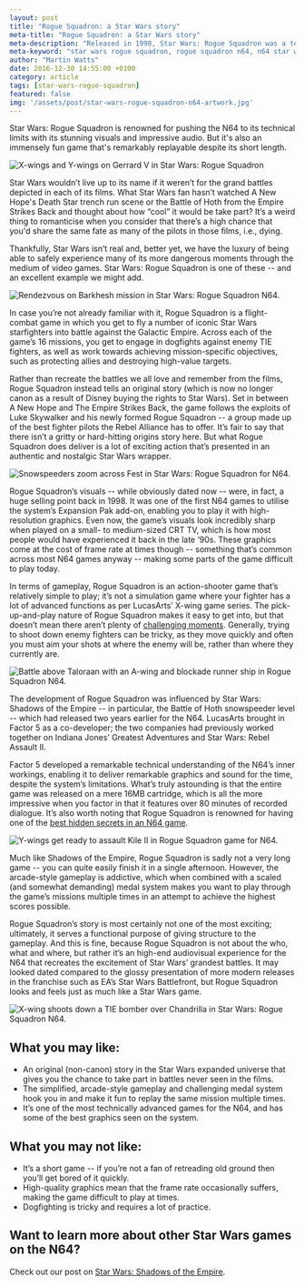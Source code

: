 ```yaml
---
layout: post
title: "Rogue Squadron: a Star Wars story"
meta-title: "Rogue Squadron: a Star Wars story"
meta-description: "Released in 1998, Star Wars: Rogue Squadron was a technical masterpiece for the N64 that tells a unique story set in between A New Hope and The Empire Strikes Back."
meta-keyword: "star wars rogue squadron, rogue squadron n64, n64 star wars games, factor 5, lucasarts"
author: "Martin Watts"
date: 2016-12-30 14:55:00 +0100
category: article
tags: [star-wars-rogue-squadron]
featured: false
img: '/assets/post/star-wars-rogue-squadron-n64-artwork.jpg'
---
```

Star Wars: Rogue Squadron is renowned for pushing the N64 to its technical limits with its stunning visuals and impressive audio. But it's also an immensely fun game that's remarkably replayable despite its short length.

![X-wings and Y-wings on Gerrard V in Star Wars: Rogue Squadron](/assets/post/star-wars-rogue-squadron-n64-x-wings-and-y-wings.jpg)

Star Wars wouldn’t live up to its name if it weren’t for the grand battles depicted in each of its films. What Star Wars fan hasn’t watched A New Hope's Death Star trench run scene or the Battle of Hoth from the Empire Strikes Back and thought about how “cool” it would be take part? It’s a weird thing to romanticise when you consider that there’s a high chance that you'd share the same fate as many of the pilots in those films, i.e., dying.

Thankfully, Star Wars isn’t real and, better yet, we have the luxury of being able to safely experience many of its more dangerous moments through the medium of video games. Star Wars: Rogue Squadron is one of these -- and an excellent example we might add.

![Rendezvous on Barkhesh mission in Star Wars: Rogue Squadron N64.](/assets/post/star-wars-rogue-squadron-n64-rendezvous-on-barkhesh.jpg)

In case you’re not already familiar with it, Rogue Squadron is a flight-combat game in which you get to fly a number of iconic Star Wars starfighters into battle against the Galactic Empire. Across each of the game’s 16 missions, you get to engage in dogfights against enemy TIE fighters, as well as work towards achieving mission-specific objectives, such as protecting allies and destroying high-value targets.

Rather than recreate the battles we all love and remember from the films, Rogue Squadron instead tells an original story (which is now no longer canon as a result of Disney buying the rights to Star Wars). Set in between A New Hope and The Empire Strikes Back, the game follows the exploits of Luke Skywalker and his newly formed Rogue Squadron -- a group made up of the best fighter pilots the Rebel Alliance has to offer. It’s fair to say that there isn’t a gritty or hard-hitting origins story here. But what Rogue Squadron does deliver is a lot of exciting action that’s presented in an authentic and nostalgic Star Wars wrapper.

![Snowspeeders zoom across Fest in Star Wars: Rogue Squadron for N64.](/assets/post/star-wars-rogue-squadron-n64-snowspeeders.jpg)

Rogue Squadron’s visuals -- while obviously dated now -- were, in fact, a huge selling point back in 1998. It was one of the first N64 games to utilise the system’s Expansion Pak add-on, enabling you to play it with high-resolution graphics. Even now, the game’s visuals look incredibly sharp when played on a small- to medium-sized CRT TV, which is how most people would have experienced it back in the late ‘90s. These graphics come at the cost of frame rate at times though -- something that’s common across most N64 games anyway -- making some parts of the game difficult to play today.

In terms of gameplay, Rogue Squadron is an action-shooter game that’s relatively simple to play; it’s not a simulation game where your fighter has a lot of advanced functions as per LucasArts’ X-wing game series. The pick-up-and-play nature of Rogue Squadron makes it easy to get into, but that doesn’t mean there aren’t plenty of [challenging moments](/article/2016/12/30/star-wars-rogue-squadron-rock-hard-missions.html). Generally, trying to shoot down enemy fighters can be tricky, as they move quickly and often you must aim your shots at where the enemy will be, rather than where they currently are.

![Battle above Taloraan with an A-wing and blockade runner ship in Rogue Squadron N64.](/assets/post/star-wars-rogue-squadron-n64-battle-above-taloraan-blockade-runner.jpg)

The development of Rogue Squadron was influenced by Star Wars: Shadows of the Empire -- in particular, the Battle of Hoth snowspeeder level -- which had released two years earlier for the N64. LucasArts brought in Factor 5 as a co-developer; the two companies had previously worked together on Indiana Jones’ Greatest Adventures and Star Wars: Rebel Assault II. 

Factor 5 developed a remarkable technical understanding of the N64’s inner workings, enabling it to deliver remarkable graphics and sound for the time, despite the system’s limitations. What’s truly astounding is that the entire game was released on a mere 16MB cartridge, which is all the more impressive when you factor in that it features over 80 minutes of recorded dialogue. It’s also worth noting that Rogue Squadron is renowned for having one of the [best hidden secrets in an N64 game](/article/2016/12/30/star-wars-rogue-squadron-best-kept-secret.html).

![Y-wings get ready to assault Kile II in Rogue Squadron game for N64.](/assets/post/star-wars-rogue-squadron-n64-y-wing-cockpit-view.jpg)

Much like Shadows of the Empire, Rogue Squadron is sadly not a very long game -- you can quite easily finish it in a single afternoon. However, the arcade-style gameplay is addictive, which when combined with a scaled (and somewhat demanding) medal system makes you want to play through the game’s missions multiple times in an attempt to achieve the highest scores possible.

Rogue Squadron’s story is most certainly not one of the most exciting; ultimately, it serves a functional purpose of giving structure to the gameplay. And this is fine, because Rogue Squadron is not about the who, what and where, but rather it’s an high-end audiovisual experience for the N64 that recreates the excitement of Star Wars’ grandest battles. It may looked dated compared to the glossy presentation of more modern releases in the franchise such as EA’s Star Wars Battlefront, but Rogue Squadron looks and feels just as much like a Star Wars game.

![X-wing shoots down a TIE bomber over Chandrilla in Star Wars: Rogue Squadron N64.](/assets/post/star-wars-rogue-squadron-n64-x-wing-shooting-down-a-tie-bomber.jpg)

## What you may like: ##

- An original (non-canon) story in the Star Wars expanded universe that gives you the chance to take part in battles never seen in the films.
- The simplified, arcade-style gameplay and challenging medal system hook you in and make it fun to replay the same mission multiple times.
- It’s one of the most technically advanced games for the N64, and has some of the best graphics seen on the system.

## What you may not like: ##

- It’s a short game -- if you’re not a fan of retreading old ground then you’ll get bored of it quickly.
- High-quality graphics mean that the frame rate occasionally suffers, making the game difficult to play at times.
- Dogfighting is tricky and requires a lot of practice.

## Want to learn more about other Star Wars games on the N64? ##

Check out our post on [Star Wars: Shadows of the Empire](/article/2016/12/19/shadows-of-the-empire-a-star-wars-story.html).
